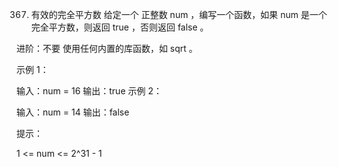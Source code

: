 367. 有效的完全平方数
     给定一个 正整数 num ，编写一个函数，如果 num 是一个完全平方数，则返回 true ，否则返回 false 。

进阶：不要 使用任何内置的库函数，如 sqrt 。

示例 1：

输入：num = 16
输出：true
示例 2：

输入：num = 14
输出：false

提示：

1 <= num <= 2^31 - 1

